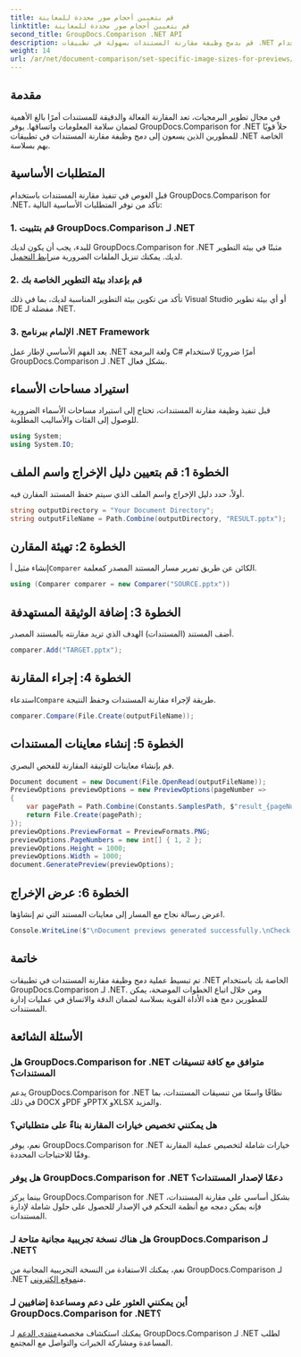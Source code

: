 ```yaml
---
title: قم بتعيين أحجام صور محددة للمعاينة
linktitle: قم بتعيين أحجام صور محددة للمعاينة
second_title: GroupDocs.Comparison .NET API
description: قم بدمج وظيفة مقارنة المستندات بسهولة في تطبيقات .NET الخاصة بك باستخدام GroupDocs.Comparison لـ .NET.
weight: 14
url: /ar/net/document-comparison/set-specific-image-sizes-for-previews/
---
```

## مقدمة
في مجال تطوير البرمجيات، تعد المقارنة الفعالة والدقيقة للمستندات أمرًا بالغ الأهمية لضمان سلامة المعلومات واتساقها. يوفر GroupDocs.Comparison for .NET حلاً قويًا للمطورين الذين يسعون إلى دمج وظيفة مقارنة المستندات في تطبيقات .NET الخاصة بهم بسلاسة.
## المتطلبات الأساسية
قبل الغوص في تنفيذ مقارنة المستندات باستخدام GroupDocs.Comparison for .NET، تأكد من توفر المتطلبات الأساسية التالية:
### 1. قم بتثبيت GroupDocs.Comparison لـ .NET
 للبدء، يجب أن يكون لديك GroupDocs.Comparison for .NET مثبتًا في بيئة التطوير لديك. يمكنك تنزيل الملفات الضرورية من[رابط التحميل](https://releases.groupdocs.com/comparison/net/).
### 2. قم بإعداد بيئة التطوير الخاصة بك
تأكد من تكوين بيئة التطوير المناسبة لديك، بما في ذلك Visual Studio أو أي بيئة تطوير IDE مفضلة لـ .NET.
### 3. الإلمام ببرنامج .NET Framework
يعد الفهم الأساسي لإطار عمل .NET ولغة البرمجة C# أمرًا ضروريًا لاستخدام GroupDocs.Comparison لـ .NET بشكل فعال.

## استيراد مساحات الأسماء
قبل تنفيذ وظيفة مقارنة المستندات، تحتاج إلى استيراد مساحات الأسماء الضرورية للوصول إلى الفئات والأساليب المطلوبة.
```csharp
using System;
using System.IO;
```
## الخطوة 1: قم بتعيين دليل الإخراج واسم الملف
أولاً، حدد دليل الإخراج واسم الملف الذي سيتم حفظ المستند المقارن فيه.
```csharp
string outputDirectory = "Your Document Directory";
string outputFileName = Path.Combine(outputDirectory, "RESULT.pptx");
```
## الخطوة 2: تهيئة المقارن
 إنشاء مثيل أ`Comparer` الكائن عن طريق تمرير مسار المستند المصدر كمعلمة.
```csharp
using (Comparer comparer = new Comparer("SOURCE.pptx"))
```
## الخطوة 3: إضافة الوثيقة المستهدفة
أضف المستند (المستندات) الهدف الذي تريد مقارنته بالمستند المصدر.
```csharp
comparer.Add("TARGET.pptx");
```
## الخطوة 4: إجراء المقارنة
 استدعاء`Compare` طريقة لإجراء مقارنة المستندات وحفظ النتيجة.
```csharp
comparer.Compare(File.Create(outputFileName));
```
## الخطوة 5: إنشاء معاينات المستندات
قم بإنشاء معاينات للوثيقة المقارنة للفحص البصري.
```csharp
Document document = new Document(File.OpenRead(outputFileName));
PreviewOptions previewOptions = new PreviewOptions(pageNumber =>
{
    var pagePath = Path.Combine(Constants.SamplesPath, $"result_{pageNumber}.png");
    return File.Create(pagePath);
});
previewOptions.PreviewFormat = PreviewFormats.PNG;
previewOptions.PageNumbers = new int[] { 1, 2 };
previewOptions.Height = 1000;
previewOptions.Width = 1000;
document.GeneratePreview(previewOptions);
```
## الخطوة 6: عرض الإخراج
اعرض رسالة نجاح مع المسار إلى معاينات المستند التي تم إنشاؤها.
```csharp
Console.WriteLine($"\nDocument previews generated successfully.\nCheck output in {outputDirectory}.");
```

## خاتمة
تم تبسيط عملية دمج وظيفة مقارنة المستندات في تطبيقات .NET الخاصة بك باستخدام GroupDocs.Comparison لـ .NET. ومن خلال اتباع الخطوات الموضحة، يمكن للمطورين دمج هذه الأداة القوية بسلاسة لضمان الدقة والاتساق في عمليات إدارة المستندات.
## الأسئلة الشائعة
### هل GroupDocs.Comparison for .NET متوافق مع كافة تنسيقات المستندات؟
يدعم GroupDocs.Comparison for .NET نطاقًا واسعًا من تنسيقات المستندات، بما في ذلك DOCX وPDF وPPTX وXLSX والمزيد.
### هل يمكنني تخصيص خيارات المقارنة بناءً على متطلباتي؟
نعم، يوفر GroupDocs.Comparison for .NET خيارات شاملة لتخصيص عملية المقارنة وفقًا للاحتياجات المحددة.
### هل يوفر GroupDocs.Comparison for .NET دعمًا لإصدار المستندات؟
بينما يركز GroupDocs.Comparison for .NET بشكل أساسي على مقارنة المستندات، فإنه يمكن دمجه مع أنظمة التحكم في الإصدار للحصول على حلول شاملة لإدارة المستندات.
### هل هناك نسخة تجريبية مجانية متاحة لـ GroupDocs.Comparison لـ .NET؟
 نعم، يمكنك الاستفادة من النسخة التجريبية المجانية من GroupDocs.Comparison لـ .NET من[موقع إلكتروني](https://releases.groupdocs.com/).
### أين يمكنني العثور على دعم ومساعدة إضافيين لـ GroupDocs.Comparison for .NET؟
 يمكنك استكشاف مخصصة[منتدى الدعم](https://forum.groupdocs.com/c/comparison/12) لـ GroupDocs.Comparison لـ .NET لطلب المساعدة ومشاركة الخبرات والتواصل مع المجتمع.